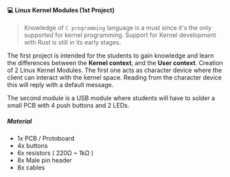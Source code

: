 #### **💻 Linux Kernel Modules (1st Project)**
> Knowledge of `C programming` language is a must since it's the only supported for kernel programming. Support for Kernel development with Rust is still in its early stages.

The first project is intended for the students to gain knowledge and learn the differences between the **Kernel context**, and the **User context**.
Creation of 2 Linux Kernel Modules.
The first one acts as character device where the client can interact with the kernel space.
Reading from the character device this will reply with a default message.

The second module is a USB module where students will have to solder a small PCB with 4 push buttons and 2 LEDs.

##### **Material**
- 1x PCB / Protoboard
- 4x buttons
- 6x resistors ( 220Ω ~ 1kΩ )
- 8x Male pin header
- 8x cables
